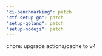 ```yaml
---
"ci-benchmarking": patch
"ctf-setup-go": patch
"setup-golang": patch
"setup-nodejs": patch
---
```


chore: upgrade actions/cache to v4
